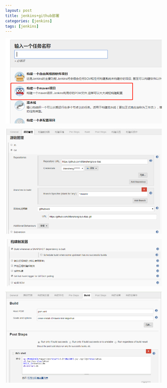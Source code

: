 ```yaml
---
layout: post
title: jenkins+github部署
categories: [jenkins]
tags: [jenkins]
---
```


![jenkins_0](/assets/jenkins_0.png)

![jenkins_1](img\jenkins_1.png)

![jenkins_1](img\jenkins_2.png)

![jenkins_1](img\jenkins_3.png)

